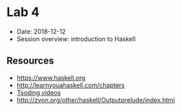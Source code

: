 # Lab 4

- Date: 2018-12-12
- Session overview: introduction to Haskell

## Resources

- https://www.haskell.org
- http://learnyouahaskell.com/chapters
- [Tsoding videos](https://www.youtube.com/channel/UCEbYhDd6c6vngsF5PQpFVWg)
- http://zvon.org/other/haskell/Outputprelude/index.html
